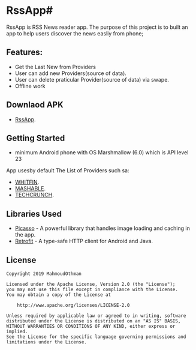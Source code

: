 # RssApp#
RssApp is RSS News reader app.
The purpose of this project is to built an app to help users discover the news easliy from phone;

## Features:
* Get the Last New from Providers
* User can add new Providers(source of data).
* User can delete praticular Provider(source of data) via swape.
* Offline work

## Downlaod APK

* [RssApp](https://drive.google.com/file/d/1iLCXA69wY6X2xco0k3hGGJdMQbSs9Gzi/view?usp=sharing).

## Getting Started

* minimum Android phone with OS Marshmallow (6.0) which is API level 23

App usesby default The List of Providers such sa:
* [WHITFIN](https://whitfin.io/rss/).
* [MASHABLE](https://mashable.com/feed/).
* [TECHCRUNCH](https://techcrunch.com/feed/).


## Libraries Used

* [Picasso](http://square.github.io/picasso/) - A powerful library that handles image loading and caching in the app.
* [Retrofit](http://square.github.io/retrofit/) - A type-safe HTTP client for Android and Java.


## License
	
	Copyright 2019 MahmoudOthman
	
	Licensed under the Apache License, Version 2.0 (the "License");
	you may not use this file except in compliance with the License.
	You may obtain a copy of the License at
	
		http://www.apache.org/licenses/LICENSE-2.0

	Unless required by applicable law or agreed to in writing, software
	distributed under the License is distributed on an "AS IS" BASIS,
	WITHOUT WARRANTIES OR CONDITIONS OF ANY KIND, either express or implied.
	See the License for the specific language governing permissions and
	limitations under the License.

